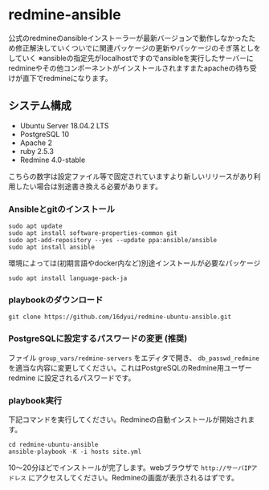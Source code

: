 # redmine-ansible
公式のredmineのansibleインストーラーが最新バージョンで動作しなかったため修正解決していくついでに関連パッケージの更新やパッケージのそぎ落としをしていく
※ansibleの指定先がlocalhostですのでansibleを実行したサーバーにredmineやその他コンポーネントがインストールされますまたapacheの待ち受けが直下でredmineになります。

## システム構成
* Ubuntu Server 18.04.2 LTS
* PostgreSQL 10
* Apache 2
* ruby 2.5.3
* Redmine 4.0-stable

こちらの数字は設定ファイル等で固定されていますより新しいリリースがあり利用したい場合は別途書き換える必要があります。

### Ansibleとgitのインストール

```
sudo apt update
sudo apt install software-properties-common git
sudo apt-add-repository --yes --update ppa:ansible/ansible
sudo apt install ansible
```
環境によっては(初期言語やdocker内など)別途インストールが必要なパッケージ
```
sudo apt install language-pack-ja
```

### playbookのダウンロード
```
git clone https://github.com/16dyui/redmine-ubuntu-ansible.git
```

### PostgreSQLに設定するパスワードの変更 (推奨)
ファイル `group_vars/redmine-servers` をエディタで開き、 `db_passwd_redmine` を適当な内容に変更してください。これはPostgreSQLのRedmine用ユーザー redmine に設定されるパスワードです。

### playbook実行
下記コマンドを実行してください。Redmineの自動インストールが開始されます。
```
cd redmine-ubuntu-ansible
ansible-playbook -K -i hosts site.yml
```
10〜20分ほどでインストールが完了します。webブラウザで `http://サーバIPアドレス` にアクセスしてください。Redmineの画面が表示されるはずです。
